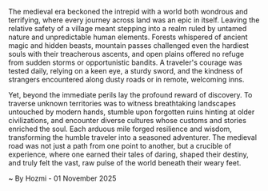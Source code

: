 
The medieval era beckoned the intrepid with a world both wondrous and terrifying, where every journey across land was an epic in itself. Leaving the relative safety of a village meant stepping into a realm ruled by untamed nature and unpredictable human elements. Forests whispered of ancient magic and hidden beasts, mountain passes challenged even the hardiest souls with their treacherous ascents, and open plains offered no refuge from sudden storms or opportunistic bandits. A traveler's courage was tested daily, relying on a keen eye, a sturdy sword, and the kindness of strangers encountered along dusty roads or in remote, welcoming inns.

Yet, beyond the immediate perils lay the profound reward of discovery. To traverse unknown territories was to witness breathtaking landscapes untouched by modern hands, stumble upon forgotten ruins hinting at older civilizations, and encounter diverse cultures whose customs and stories enriched the soul. Each arduous mile forged resilience and wisdom, transforming the humble traveler into a seasoned adventurer. The medieval road was not just a path from one point to another, but a crucible of experience, where one earned their tales of daring, shaped their destiny, and truly felt the vast, raw pulse of the world beneath their weary feet.

~ By Hozmi - 01 November 2025
